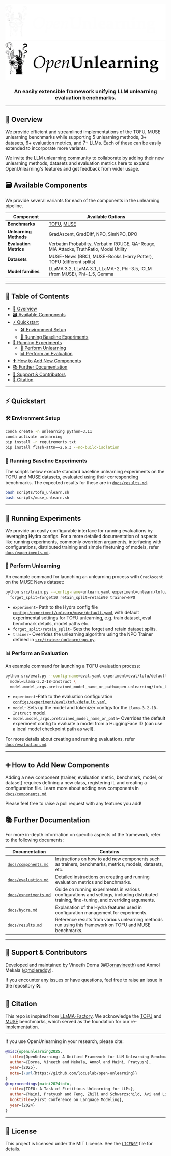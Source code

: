 <div align="center">    

![*Open*Unlearning](assets/banner_dark.png#gh-dark-mode-only)
![*Open*Unlearning](assets/banner_light.png#gh-light-mode-only)
<h3><strong>An easily extensible framework unifying LLM unlearning evaluation benchmarks.</strong></h3>
<!-- [![Paper]()]() -->
<!-- [![Conference](url)]() -->
<!-- ![CI testing](url) -->
</div>

---

## 📖 Overview

We provide efficient and streamlined implementations of the TOFU, MUSE unlearning benchmarks while supporting 5 unlearning methods, 3+ datasets, 6+ evaluation metrics, and 7+ LLMs. Each of these can be easily extended to incorporate more variants.

We invite the LLM unlearning community to collaborate by adding their new unlearning methods, datasets and evaluation metrics here to expand OpenUnlearning's features and get feedback from wider usage.

## 🗃️ Available Components

We provide several variants for each of the components in the unlearning pipeline.

| **Component**          | **Available Options** |
|----------------------|----------------------|
| **Benchmarks**       | [TOFU](https://arxiv.org/abs/2401.06121), [MUSE](https://muse-bench.github.io/) |
| **Unlearning Methods** | GradAscent, GradDiff, NPO, SimNPO, DPO |
| **Evaluation Metrics** | Verbatim Probability, Verbatim ROUGE, QA-Rouge, MIA Attacks, TruthRatio, Model Utility |
| **Datasets**         | MUSE-News (BBC), MUSE-Books (Harry Potter), TOFU (different splits) |
| **Model families**   | LLaMA 3.2, LLaMA 3.1, LLaMA-2, Phi-3.5, ICLM (from MUSE), Phi-1.5, Gemma |

---

## 📌 Table of Contents
- [📖 Overview](#-overview)
- [🗃️ Available Components](#-available-components)
- [⚡ Quickstart](#-quickstart)
  - [🛠️ Environment Setup](#-environment-setup)
  - [📜 Running Baseline Experiments](#-running-baseline-experiments)
- [🧪 Running Experiments](#-running-experiments)
  - [🚀 Perform Unlearning](#-perform-unlearning)
  - [📊 Perform an Evaluation](#-perform-an-evaluation)
- [➕ How to Add New Components](#-how-to-add-new-components)
- [📚 Further Documentation](#-further-documentation)
- [🔗 Support & Contributors](#-support--contributors)
- [📝 Citation](#-citation)

---

## ⚡ Quickstart

### 🛠️ Environment Setup

```bash
conda create -n unlearning python=3.11
conda activate unlearning
pip install -r requirements.txt
pip install flash-attn==2.6.3 --no-build-isolation
```

### 📜 Running Baseline Experiments
The scripts below execute standard baseline unlearning experiments on the TOFU and MUSE datasets, evaluated using their corresponding benchmarks. The expected results for these are in [`docs/results.md`](docs/results.md).

```bash
bash scripts/tofu_unlearn.sh
bash scripts/muse_unlearn.sh
```

---

## 🧪 Running Experiments

We provide an easily configurable interface for running evaluations by leveraging Hydra configs. For a more detailed documentation of aspects like running experiments, commonly overriden arguments, interfacing with configurations, distributed training and simple finetuning of models, refer [`docs/experiments.md`](docs/experiments.md).

### 🚀 Perform Unlearning

An example command for launching an unlearning process with `GradAscent` on the MUSE News dataset:

```bash
python src/train.py --config-name=unlearn.yaml experiment=unlearn/tofu/default \
  forget_split=forget10 retain_split=retain90 trainer=NPO
```

- `experiment`- Path to the Hydra config file [`configs/experiment/unlearn/muse/default.yaml`](configs/experiment/unlearn/tofu/default.yaml) with default experimental settings for TOFU unlearning, e.g. train dataset, eval benchmark details, model paths etc..
- `forget_split/retain_split`- Sets the forget and retain dataset splits.
- `trainer`- Overrides the unlearning algorithm using the NPO Trainer defined in [`src/trainer/unlearn/npo.py`](src/trainer/unlearn/npo.py).

### 📊 Perform an Evaluation

An example command for launching a TOFU evaluation process:

```bash
python src/eval.py --config-name=eval.yaml experiment=eval/tofu/default \
  model=Llama-3.2-1B-Instruct \
  model.model_args.pretrained_model_name_or_path=open-unlearning/tofu_Llama-3.2-1B-Instruct_full
```

- `experiment`-Path to the evaluation configuration [`configs/experiment/eval/tofu/default.yaml`](configs/experiment/eval/tofu/default.yaml).
- `model`- Sets up the model and tokenizer configs for the `Llama-3.2-1B-Instruct` model.
- `model.model_args.pretrained_model_name_or_path`- Overrides the default experiment config to evaluate a model from a HuggingFace ID (can use a local model checkpoint path as well).

For more details about creating and running evaluations, refer [`docs/evaluation.md`](docs/evaluation.md).

---

## ➕ How to Add New Components

Adding a new component (trainer, evaluation metric, benchmark, model, or dataset) requires defining a new class, registering it, and creating a configuration file. Learn more about adding new components in [`docs/components.md`](docs/components.md).

Please feel free to raise a pull request with any features you add!


## 📚 Further Documentation

For more in-depth information on specific aspects of the framework, refer to the following documents:

| **Documentation**                              | **Contains**                                                                                                       |
|------------------------------------------------|--------------------------------------------------------------------------------------------------------------------|
| [`docs/components.md`](docs/components.md)       | Instructions on how to add new components such as trainers, benchmarks, metrics, models, datasets, etc.              |
| [`docs/evaluation.md`](docs/evaluation.md)       | Detailed instructions on creating and running evaluation metrics and benchmarks.                                     |
| [`docs/experiments.md`](docs/experiments.md)     | Guide on running experiments in various configurations and settings, including distributed training, fine-tuning, and overriding arguments. |
| [`docs/hydra.md`](docs/hydra.md)                 | Explanation of the Hydra features used in configuration management for experiments.                                  |
| [`docs/results.md`](docs/results.md)             | Reference results from various unlearning methods run using this framework on TOFU and MUSE benchmarks.              |
---

## 🔗 Support & Contributors

Developed and maintained by Vineeth Dorna ([@Dornavineeth](https://github.com/Dornavineeth)) and Anmol Mekala ([@molereddy](https://github.com/molereddy)).

If you encounter any issues or have questions, feel free to raise an issue in the repository 🛠️.

## 📝 Citation

This repo is inspired from [LLaMA-Factory](https://github.com/hiyouga/LLaMA-Factory). We acknowledge the [TOFU](https://github.com/locuslab/tofu) and [MUSE](https://github.com/jaechan-repo/muse_bench) benchmarks, which served as the foundation for our re-implementation.

---

If you use OpenUnlearning in your research, please cite:

```bibtex
@misc{openunlearning2025,
  title={OpenUnlearning: A Unified Framework for LLM Unlearning Benchmarks},
  author={Dorna, Vineeth and Mekala, Anmol and Maini, Pratyush},
  year={2025},
  note={\url{https://github.com/locuslab/open-unlearning}}
}
@inproceedings{maini2024tofu,
  title={TOFU: A Task of Fictitious Unlearning for LLMs},
  author={Maini, Pratyush and Feng, Zhili and Schwarzschild, Avi and Lipton, Zachary Chase and Kolter, J Zico},
  booktitle={First Conference on Language Modeling},
  year={2024}
}
```

---

## 📄 License
This project is licensed under the MIT License. See the [`LICENSE`](LICENSE) file for details.